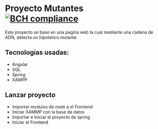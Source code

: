 # Proyecto Mutantes [![BCH compliance](https://bettercodehub.com/edge/badge/Alemoyaa/MutantesML?branch=master)](https://bettercodehub.com/)
Este proyecto se base en una pagina web la cual mediante una cadena de ADN, detecta un hipotetico mutante 
## Tecnologias usadas:
* Angular 
* SQL
* Spring
* XAMPP

## Lanzar proyecto
* Importar modulos de node a el Frontend
* Iniciar XAMMP con la base de datos
* Importar e Iniciar el proyecto de spring
* Iniciar el Frontend
